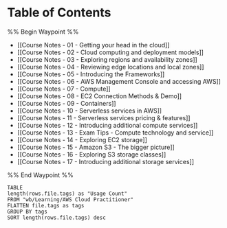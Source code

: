 # Table of Contents
%% Begin Waypoint %%
- [[Course Notes - 01 - Getting your head in the cloud]]
- [[Course Notes - 02 - Cloud computing and deployment models]]
- [[Course Notes - 03 - Exploring regions and availability zones]]
- [[Course Notes - 04 - Reviewing edge locations and local zones]]
- [[Course Notes - 05 - Introducing the Frameworks]]
- [[Course Notes - 06 - AWS Management Console and accessing AWS]]
- [[Course Notes - 07 - Compute]]
- [[Course Notes - 08 - EC2 Connection Methods & Demo]]
- [[Course Notes - 09 - Containers]]
- [[Course Notes - 10 - Serverless services in AWS]]
- [[Course Notes - 11 - Serverless services pricing & features]]
- [[Course Notes - 12 - Introducing additional compute services]]
- [[Course Notes - 13 - Exam Tips - Compute technology and service]]
- [[Course Notes - 14 - Exploring EC2 storage]]
- [[Course Notes - 15 - Amazon S3 - The bigger picture]]
- [[Course Notes - 16 - Exploring S3 storage classes]]
- [[Course Notes - 17 - Introducing additional storage services]]

%% End Waypoint %%

```dataview
TABLE 
length(rows.file.tags) as "Usage Count"
FROM "wb/Learning/AWS Cloud Practitioner"
FLATTEN file.tags as tags
GROUP BY tags
SORT length(rows.file.tags) desc
```
